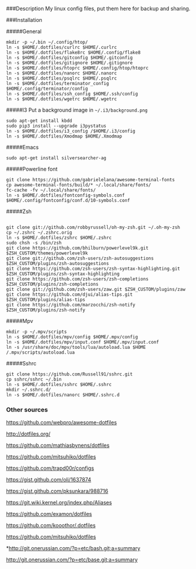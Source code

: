 ###Description
My linux config files, put them here for backup and sharing.

###Installation

#####General
```shell
mkdir -p ~/.bin ~/.config/htop/
ln -s $HOME/.dotfiles/curlrc $HOME/.curlrc
ln -s $HOME/.dotfiles/flake8rc $HOME/.config/flake8
ln -s $HOME/.dotfiles/gitconfig $HOME/.gitconfig
ln -s $HOME/.dotfiles/gitignore $HOME/.gitignore
ln -s $HOME/.dotfiles/htoprc $HOME/.config/htop/htoprc
ln -s $HOME/.dotfiles/nanorc $HOME/.nanorc
ln -s $HOME/.dotfiles/psqlrc $HOME/.psqlrc
ln -s $HOME/.dotfiles/terminator_config $HOME/.config/terminator/config
ln -s $HOME/.dotfiles/ssh_config $HOME/.ssh/config
ln -s $HOME/.dotfiles/wgetrc $HOME/.wgetrc
```

#####I3
Put a background image in `~/.i3/background.png`
```shell
sudo apt-get install kbdd
sudo pip3 install --upgrade i3pystatus
ln -s $HOME/.dotfiles/i3_config /$HOME/.i3/config
ln -s $HOME/.dotfiles/Xmodmap $HOME/.Xmodmap
```

#####Emacs

```shell
sudo apt-get install silversearcher-ag
```


#####Powerline font
```shell
git clone https://github.com/gabrielelana/awesome-terminal-fonts
cp awesome-terminal-fonts/build/* ~/.local/share/fonts/
fc-cache -fv ~/.local/share/fonts/
ln -s $HOME/.dotfiles/fontconfig-symbols.conf $HOME/.config/fontconfig/conf.d/10-symbols.conf
```

#####Zsh
```shell

git clone git://github.com/robbyrussell/oh-my-zsh.git ~/.oh-my-zsh
cp ~/.zshrc ~/.zshrc.orig
ln -s $HOME/.dotfiles/zshrc $HOME/.zshrc
sudo chsh -s /bin/zsh
git clone https://github.com/bhilburn/powerlevel9k.git $ZSH_CUSTOM/themes/powerlevel9k
git clone git://github.com/zsh-users/zsh-autosuggestions $ZSH_CUSTOM/plugins/zsh-autosuggestions
git clone https://github.com/zsh-users/zsh-syntax-highlighting.git $ZSH_CUSTOM/plugins/zsh-syntax-highlighting
git clone https://github.com/zsh-users/zsh-completions $ZSH_CUSTOM/plugins/zsh-completions
git clone git://github.com/zsh-users/zaw.git $ZSH_CUSTOM/plugins/zaw
git clone https://github.com/djui/alias-tips.git $ZSH_CUSTOM/plugins/alias-tips
git clone https://github.com/marzocchi/zsh-notify $ZSH_CUSTOM/plugins/zsh-notify
```

#####Mpv
```shell
mkdir -p ~/.mpv/scripts
ln -s $HOME/.dotfiles/mpv/config $HOME/.mpv/config
ln -s $HOME/.dotfiles/mpv/input.conf $HOME/.mpv/input.conf
ln -s /usr/share/doc/mpv/tools/lua/autoload.lua $HOME /.mpv/scripts/autoload.lua
```


#####Sshrc
```
git clone https://github.com/Russell91/sshrc.git
cp sshrc/sshrc ~/.bin
ln -s $HOME/.dotfiles/sshrc $HOME/.sshrc
mkdir ~/.sshrc.d/
ln -s $HOME/.dotfiles/nanorc $HOME/.sshrc.d
```

### Other sources

https://github.com/webpro/awesome-dotfiles

http://dotfiles.org/

https://github.com/mathiasbynens/dotfiles

https://github.com/mitsuhiko/dotfiles

https://github.com/trapd00r/configs

https://gist.github.com/oli/1637874

https://gist.github.com/pksunkara/988716

https://git.wiki.kernel.org/index.php/Aliases

https://github.com/examon/dotfiles

https://github.com/kooothor/.dotfiles

https://github.com/mitsuhiko/dotfiles

*http://git.onerussian.com/?p=etc/bash.git;a=summary

http://git.onerussian.com/?p=etc/base.git;a=summary
